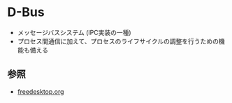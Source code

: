 # D-Bus
- メッセージバスシステム (IPC実装の一種)
- プロセス間通信に加えて、プロセスのライフサイクルの調整を行うための機能も備える

## 参照
- [freedesktop.org](https://www.freedesktop.org/wiki/Software/dbus/)
